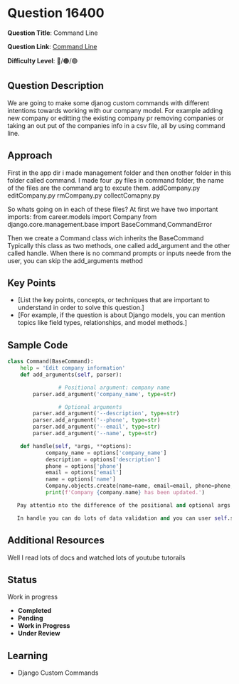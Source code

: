 
# Question 16400

**Question Title**: Command Line

**Question Link**: [Command Line](https://quera.org/problemset/102249) 

**Difficulty Level**: 🔴/🟠/🟢
## Question Description
We are going to make some djanog custom commands with different intentions towards working with our company model. For example adding new company or editting the existing company pr removing companies or taking an out put of the companies info in a csv file, all by using command line.

## Approach
First in the app dir i made management folder and then onother folder in this folder called command. I made four .py files in command folder, the name of the files are the command arg to excute them. 
addCompany.py
editCompany.py
rmCompany.py
collectComapny.py

So whats going on in each of these files? At first we have two important imports:
from career.models import Company
from django.core.management.base import BaseCommand,CommandError

Then we create a Command class wich inherits the  BaseCommand
Typically this class as two methods, one called add_argument and the other called handle.
When there is no command prompts or inputs neede from the user, you can skip the add_arguments method


## Key Points
- [List the key points, concepts, or techniques that are important to understand in order to solve this question.]
- [For example, if the question is about Django models, you can mention topics like field types, relationships, and model methods.]

## Sample Code
```python
class Command(BaseCommand):
    help = 'Edit company information'
    def add_arguments(self, parser):

                # Positional argument: company name
        parser.add_argument('company_name', type=str)

                # Optional arguments
        parser.add_argument('--description', type=str)
        parser.add_argument('--phone', type=str)
        parser.add_argument('--email', type=str)
        parser.add_argument('--name', type=str)

    def handle(self, *args, **options):
            company_name = options['company_name']
            description = options['description']
            phone = options['phone']
            email = options['email']
            name = options['name']
            Company.objects.create(name=name, email=email, phone=phone, description=description )
            print(f'Company {company.name} has been updated.')

   Pay attentio nto the difference of the positional and optional args in the add_argument method

   In handle you can do lots of data validation and you can user self.stderr.write(error_msg) to print an error or use CommandError to throw and exception


```

## Additional Resources
Well I read lots of docs and watched lots of youtube tutorails

## Status
Work in progress

- **Completed**
- **Pending**
- **Work in Progress**
- **Under Review**

## Learning

- Django Custom Commands